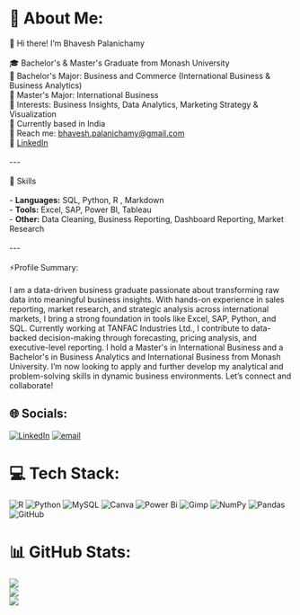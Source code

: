 # 💫 About Me:
👋 Hi there! I’m Bhavesh Palanichamy<br><br>🎓 Bachelor's & Master's Graduate from Monash University <br>📘 Bachelor's Major: Business and Commerce (International Business & Business Analytics) <br>📗 Master's Major: International Business<br>🧠 Interests: Business Insights, Data Analytics, Marketing Strategy & Visualization<br>📍 Currently based in India<br>📧 Reach me: bhavesh.palanichamy@gmail.com <br>🔗 [LinkedIn](www.linkedin.com/in/bhavesh-palanichamy)<br><br>---<br><br>🔧 Skills<br><br>- **Languages:** SQL, Python, R , Markdown  <br>- **Tools:** Excel, SAP, Power BI, Tableau  <br>- **Other:** Data Cleaning, Business Reporting, Dashboard Reporting, Market Research<br><br>---<br><br> ⚡Profile Summary: <br><br> I am a data-driven business graduate passionate about transforming raw data into meaningful business insights. With hands-on experience in sales reporting, market research, and strategic analysis across international markets, I bring a strong foundation in tools like Excel, SAP, Python, and SQL. Currently working at TANFAC Industries Ltd., I contribute to data-backed decision-making through forecasting, pricing analysis, and executive-level reporting. I hold a Master's in International Business and a Bachelor's in Business Analytics and International Business from Monash University. I’m now looking to apply and further develop my analytical and problem-solving skills in dynamic business environments. Let’s connect and collaborate!


## 🌐 Socials:
[![LinkedIn](https://img.shields.io/badge/LinkedIn-%230077B5.svg?logo=linkedin&logoColor=white)](https://linkedin.com/in/www.lLinkedin.com/in/bhavesh-palanichamy) [![email](https://img.shields.io/badge/Email-D14836?logo=gmail&logoColor=white)](mailto:bhavesh.palanichamy@gmail.com) 

# 💻 Tech Stack:
![R](https://img.shields.io/badge/r-%23276DC3.svg?style=for-the-badge&logo=r&logoColor=white) ![Python](https://img.shields.io/badge/python-3670A0?style=for-the-badge&logo=python&logoColor=ffdd54) ![MySQL](https://img.shields.io/badge/mysql-4479A1.svg?style=for-the-badge&logo=mysql&logoColor=white) ![Canva](https://img.shields.io/badge/Canva-%2300C4CC.svg?style=for-the-badge&logo=Canva&logoColor=white) ![Power Bi](https://img.shields.io/badge/power_bi-F2C811?style=for-the-badge&logo=powerbi&logoColor=black) ![Gimp](https://img.shields.io/badge/Gimp-657D8B?style=for-the-badge&logo=gimp&logoColor=FFFFFF) ![NumPy](https://img.shields.io/badge/numpy-%23013243.svg?style=for-the-badge&logo=numpy&logoColor=white) ![Pandas](https://img.shields.io/badge/pandas-%23150458.svg?style=for-the-badge&logo=pandas&logoColor=white) ![GitHub](https://img.shields.io/badge/github-%23121011.svg?style=for-the-badge&logo=github&logoColor=white)
# 📊 GitHub Stats:
![](https://github-readme-stats.vercel.app/api?username=Veshy25&theme=transparent&hide_border=true&include_all_commits=false&count_private=false)<br/>
![](https://nirzak-streak-stats.vercel.app/?user=Veshy25&theme=transparent&hide_border=true)<br/>
![](https://github-readme-stats.vercel.app/api/top-langs/?username=Veshy25&theme=transparent&hide_border=true&include_all_commits=false&count_private=false&layout=compact)



